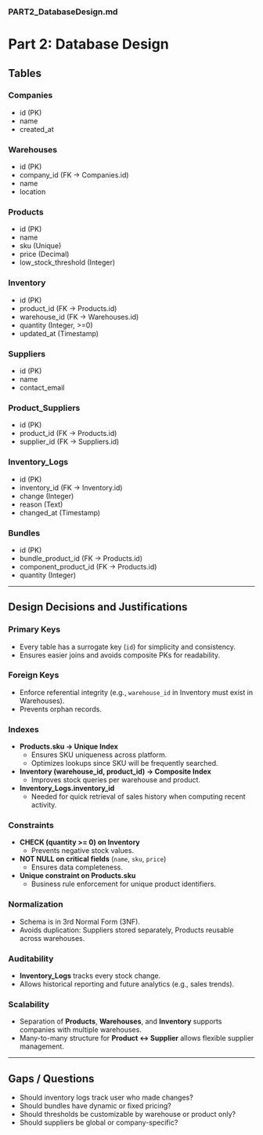 ### PART2_DatabaseDesign.md

# Part 2: Database Design

## Tables

### Companies
- id (PK)
- name
- created_at

### Warehouses
- id (PK)
- company_id (FK → Companies.id)
- name
- location

### Products
- id (PK)
- name
- sku (Unique)
- price (Decimal)
- low_stock_threshold (Integer)

### Inventory
- id (PK)
- product_id (FK → Products.id)
- warehouse_id (FK → Warehouses.id)
- quantity (Integer, >=0)
- updated_at (Timestamp)

### Suppliers
- id (PK)
- name
- contact_email

### Product_Suppliers
- id (PK)
- product_id (FK → Products.id)
- supplier_id (FK → Suppliers.id)

### Inventory_Logs
- id (PK)
- inventory_id (FK → Inventory.id)
- change (Integer)
- reason (Text)
- changed_at (Timestamp)

### Bundles
- id (PK)
- bundle_product_id (FK → Products.id)
- component_product_id (FK → Products.id)
- quantity (Integer)

---
## Design Decisions and Justifications

### Primary Keys
- Every table has a surrogate key (`id`) for simplicity and consistency.
- Ensures easier joins and avoids composite PKs for readability.

### Foreign Keys
- Enforce referential integrity (e.g., `warehouse_id` in Inventory must exist in Warehouses).
- Prevents orphan records.

### Indexes
- **Products.sku → Unique Index**
  - Ensures SKU uniqueness across platform.
  - Optimizes lookups since SKU will be frequently searched.
- **Inventory (warehouse_id, product_id) → Composite Index**
  - Improves stock queries per warehouse and product.
- **Inventory_Logs.inventory_id**
  - Needed for quick retrieval of sales history when computing recent activity.

### Constraints
- **CHECK (quantity >= 0) on Inventory**
  - Prevents negative stock values.
- **NOT NULL on critical fields** (`name`, `sku`, `price`)  
  - Ensures data completeness.
- **Unique constraint on Products.sku**
  - Business rule enforcement for unique product identifiers.

### Normalization
- Schema is in 3rd Normal Form (3NF).
- Avoids duplication: Suppliers stored separately, Products reusable across warehouses.

### Auditability
- **Inventory_Logs** tracks every stock change.
- Allows historical reporting and future analytics (e.g., sales trends).

### Scalability
- Separation of **Products**, **Warehouses**, and **Inventory** supports companies with multiple warehouses.
- Many-to-many structure for **Product ↔ Supplier** allows flexible supplier management.

---

## Gaps / Questions
- Should inventory logs track user who made changes?
- Should bundles have dynamic or fixed pricing?
- Should thresholds be customizable by warehouse or product only?
- Should suppliers be global or company-specific?

